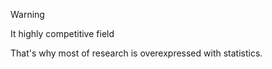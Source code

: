 > [!Warning] 
> It highly competitive field 

That's why most of research is overexpressed with statistics.







